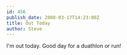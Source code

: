 ```yaml
---
id: 456
publish_date: 2008-03-17T14:23:00Z
title: Out Today
author: Steve
---
```

I'm out today. Good day for a duathlon or run!